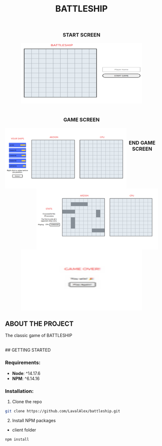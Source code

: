 
<br />
<div align="center">
  <h1 align="center">BATTLESHIP</h1>
</div>

<br />

<div align="center">
  <h3>START SCREEN</h3>
  <img src="img/start.png" alt="Logo" width="400" height="200">
</div>  
<br/>
<div align="center">
  <h3>GAME SCREEN</h3>
</div>
<div>
  <img align="left"  src="img/game.png" alt="Logo" width="400" height="200">
  <img align="right" src="img/game-ship.png" alt="Logo" width="400" height="200">
</div>
<br/>
<div align="center">
  <h3>END GAME SCREEN</h3>
   <img src="img/game-over.png" alt="Logo" width="400" height="200">
</div>
 



<!-- ABOUT THE PROJECT -->
## ABOUT THE PROJECT 
The classic game of BATTLESHIP


<br />
<!-- GETTING STARTED -->
## GETTING STARTED 



### Requirements:

 * __Node__: ^14.17.6
 * __NPM__: ^6.14.16 
 

### Installation:

1. Clone the repo


```sh
git clone https://github.com/LavalAlex/battleship.git
```


2. Install NPM packages

* client folder

```sh
npm install
```

<br />

